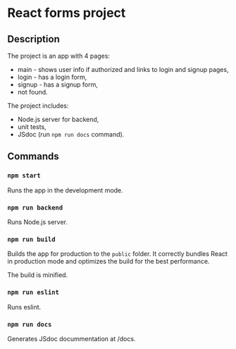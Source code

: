 # React forms project

## Description

The project is an app with 4 pages:
* main - shows user info if authorized and links to login and signup pages,
* login - has a login form,
* signup - has a signup form,
* not found.

The project includes:
* Node.js server for backend,
* unit tests,
* JSdoc (run `npm run docs` command).

## Commands

### `npm start`

Runs the app in the development mode.

### `npm run backend`

Runs Node.js server.

### `npm run build`

Builds the app for production to the `public` folder.
It correctly bundles React in production mode and optimizes the build for the best performance.

The build is minified.

### `npm run eslint`

Runs eslint.

### `npm run docs`

Generates JSdoc docummentation at /docs.